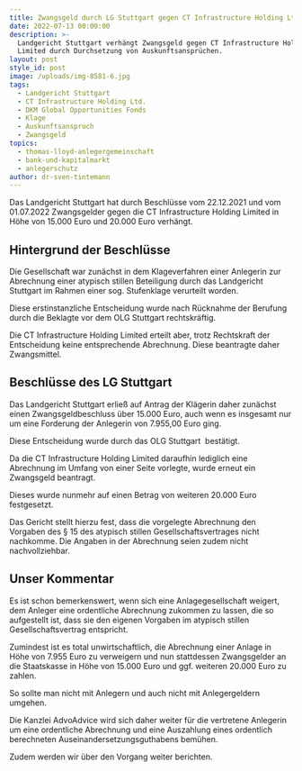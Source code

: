 ```yaml
---
title: Zwangsgeld durch LG Stuttgart gegen CT Infrastructure Holding Ltd. verhängt.
date: 2022-07-13 00:00:00
description: >-
  Landgericht Stuttgart verhängt Zwangsgeld gegen CT Infrastructure Holding
  Limited durch Durchsetzung von Auskunftsansprüchen. 
layout: post
style_id: post
image: /uploads/img-8581-6.jpg
tags:
  - Landgericht Stuttgart
  - CT Infrastructure Holding Ltd.
  - DKM Global Opportunities Fonds
  - Klage
  - Auskunftsanspruch
  - Zwangsgeld
topics:
  - thomas-lloyd-anlegergemeinschaft
  - bank-und-kapitalmarkt
  - anlegerschutz
author: dr-sven-tintemann
---
```

Das Landgericht Stuttgart hat durch Beschlüsse vom 22.12.2021 und vom 01.07.2022 Zwangsgelder gegen die CT Infrastructure Holding Limited in Höhe von 15.000 Euro und 20.000 Euro verhängt.&nbsp;

## Hintergrund der Beschlüsse

Die Gesellschaft war zunächst in dem Klageverfahren einer Anlegerin zur Abrechnung einer atypisch stillen Beteiligung durch das Landgericht Stuttgart im Rahmen einer sog. Stufenklage verurteilt worden.&nbsp;

Diese erstinstanzliche Entscheidung wurde nach Rücknahme der Berufung durch die Beklagte vor dem OLG Stuttgart rechtskräftig.&nbsp;

Die CT Infrastructure Holding Limited erteilt aber, trotz Rechtskraft der Entscheidung keine entsprechende Abrechnung. Diese beantragte daher Zwangsmittel.&nbsp;

## Beschlüsse des LG Stuttgart

Das Landgericht Stuttgart erlie&szlig; auf Antrag der Klägerin daher zunächst einen Zwangsgeldbeschluss über 15.000 Euro, auch wenn es insgesamt nur um eine Forderung der Anlegerin von 7.955,00 Euro ging.&nbsp;

Diese Entscheidung wurde durch das OLG Stuttgart&nbsp; bestätigt.&nbsp;

Da die CT Infrastructure Holding Limited daraufhin lediglich eine Abrechnung im Umfang von einer Seite vorlegte, wurde erneut ein Zwangsgeld beantragt.&nbsp;

Dieses wurde nunmehr auf einen Betrag von weiteren 20.000 Euro festgesetzt.&nbsp;

Das Gericht stellt hierzu fest, dass die vorgelegte Abrechnung den Vorgaben des &sect; 15 des atypisch stillen Gesellschaftsvertrages nicht nachkomme. Die Angaben in der Abrechnung seien zudem nicht nachvollziehbar.&nbsp;

## Unser Kommentar

Es ist schon bemerkenswert, wenn sich eine Anlagegesellschaft weigert, dem Anleger eine ordentliche Abrechnung zukommen zu lassen, die so aufgestellt ist, dass sie den eigenen Vorgaben im atypisch stillen Gesellschaftsvertrag entspricht.&nbsp;

Zumindest ist es total unwirtschaftlich, die Abrechnung einer Anlage in Höhe von 7.955 Euro zu verweigern und nun stattdessen Zwangsgelder an die Staatskasse in Höhe von 15.000 Euro und ggf. weiteren 20.000 Euro zu zahlen.&nbsp;

So sollte man nicht mit Anlegern und auch nicht mit Anlegergeldern umgehen.

Die Kanzlei AdvoAdvice wird sich daher weiter für die vertretene Anlegerin um eine ordentliche Abrechnung und eine Auszahlung eines ordentlich berechneten Auseinandersetzungsguthabens bemühen.&nbsp;

Zudem werden wir über den Vorgang weiter berichten.&nbsp;

&nbsp;

&nbsp;

&nbsp;
